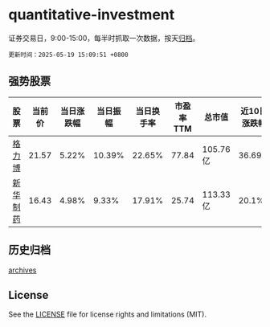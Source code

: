 # quantitative-investment

证券交易日，9:00-15:00，每半时抓取一次数据，按天[归档](archives)。

`更新时间：2025-05-19 15:09:51 +0800`

## 强势股票

|股票|当前价|当日涨跌幅|当日振幅|当日换手率|市盈率TTM|总市值|近10日涨跌幅|
|----|----|----|----|----|----|----|----|
|[格力博](https://xueqiu.com/S/SZ301260)|21.57|5.22%|10.39%|22.65%|77.84|105.76亿|36.69%|
|[新华制药](https://xueqiu.com/S/SZ000756)|16.43|4.98%|9.33%|17.91%|25.74|113.33亿|20.1%|

## 历史归档

[archives](archives)

## License

See the [LICENSE](LICENSE) file for license rights and limitations (MIT).